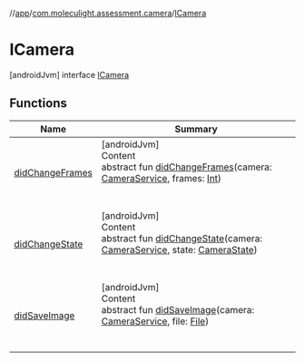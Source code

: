 //[app](../../../index.md)/[com.moleculight.assessment.camera](../index.md)/[ICamera](index.md)



# ICamera  
 [androidJvm] interface [ICamera](index.md)   


## Functions  
  
|  Name |  Summary | 
|---|---|
| <a name="com.moleculight.assessment.camera/ICamera/didChangeFrames/#com.moleculight.assessment.camera.CameraService#kotlin.Int/PointingToDeclaration/"></a>[didChangeFrames](did-change-frames.md)| <a name="com.moleculight.assessment.camera/ICamera/didChangeFrames/#com.moleculight.assessment.camera.CameraService#kotlin.Int/PointingToDeclaration/"></a>[androidJvm]  <br>Content  <br>abstract fun [didChangeFrames](did-change-frames.md)(camera: [CameraService](../-camera-service/index.md), frames: [Int](https://kotlinlang.org/api/latest/jvm/stdlib/kotlin/-int/index.html))  <br><br><br>|
| <a name="com.moleculight.assessment.camera/ICamera/didChangeState/#com.moleculight.assessment.camera.CameraService#com.moleculight.assessment.camera.CameraState/PointingToDeclaration/"></a>[didChangeState](did-change-state.md)| <a name="com.moleculight.assessment.camera/ICamera/didChangeState/#com.moleculight.assessment.camera.CameraService#com.moleculight.assessment.camera.CameraState/PointingToDeclaration/"></a>[androidJvm]  <br>Content  <br>abstract fun [didChangeState](did-change-state.md)(camera: [CameraService](../-camera-service/index.md), state: [CameraState](../-camera-state/index.md))  <br><br><br>|
| <a name="com.moleculight.assessment.camera/ICamera/didSaveImage/#com.moleculight.assessment.camera.CameraService#java.io.File/PointingToDeclaration/"></a>[didSaveImage](did-save-image.md)| <a name="com.moleculight.assessment.camera/ICamera/didSaveImage/#com.moleculight.assessment.camera.CameraService#java.io.File/PointingToDeclaration/"></a>[androidJvm]  <br>Content  <br>abstract fun [didSaveImage](did-save-image.md)(camera: [CameraService](../-camera-service/index.md), file: [File](https://developer.android.com/reference/kotlin/java/io/File.html))  <br><br><br>|


